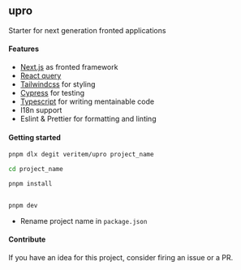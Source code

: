 ## upro

Starter for next generation fronted applications

#### Features

-   [Next.js](https://github.com/vercel/next.js/) as fronted framework
-   [React query](https://github.com/tannerlinsley/react-query)
-   [Tailwindcss](https://github.com/tailwindlabs/tailwindcss) for styling
-   [Cypress](https://www.cypress.io/) for testing
-   [Typescript](https://www.typescriptlang.org/) for writing mentainable code
-   I18n support
-   Eslint & Prettier for formatting and linting

#### Getting started

```bash
pnpm dlx degit veritem/upro project_name

cd project_name
```

```bash
pnpm install


pnpm dev
```

-   Rename project name in `package.json`

#### Contribute

If you have an idea for this project, consider firing an issue or a PR. 
